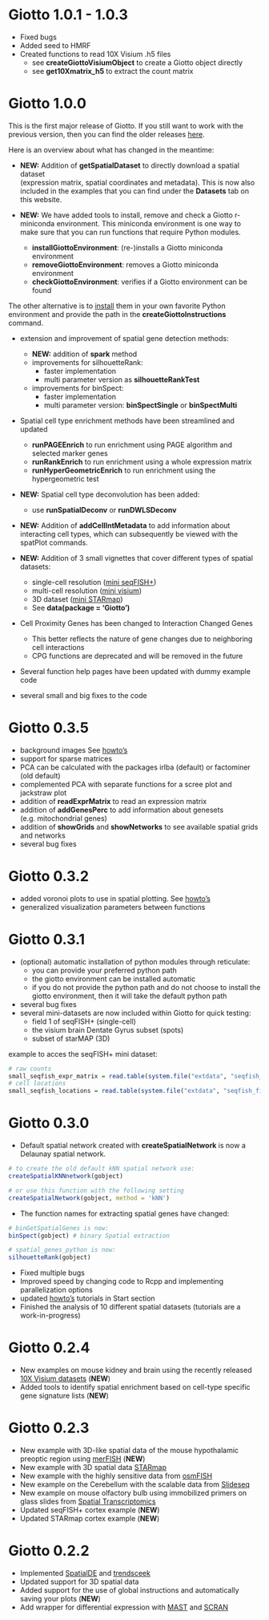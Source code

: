 
# Giotto 1.0.1 - 1.0.3

  - Fixed bugs
  - Added seed to HMRF
  - Created functions to read 10X Visium .h5 files
      - see **createGiottoVisiumObject** to create a Giotto object
        directly  
      - see **get10Xmatrix\_h5** to extract the count matrix

# Giotto 1.0.0

This is the first major release of Giotto. If you still want to work
with the previous version, then you can find the older releases
[here](https://github.com/RubD/Giotto/tags).

Here is an overview about what has changed in the meantime:

  - **NEW:** Addition of **getSpatialDataset** to directly download a
    spatial dataset  
    (expression matrix, spatial coordinates and metadata). This is now
    also included in the examples that you can find under the
    **Datasets** tab on this website.

  - **NEW:** We have added tools to install, remove and check a Giotto
    r-miniconda environment. This miniconda environment is one way to
    make sure that you can run functions that require Python modules.
    
      - **installGiottoEnvironment**: (re-)installs a Giotto miniconda
        environment  
      - **removeGiottoEnvironment**: removes a Giotto miniconda
        environment  
      - **checkGiottoEnvironment**: verifies if a Giotto environment can
        be found

The other alternative is to
[install](https://rubd.github.io/Giotto_site/articles/installation_issues.html#python-manual-installation)
them in your own favorite Python environment and provide the path in the
**createGiottoInstructions** command.

  - extension and improvement of spatial gene detection methods:
    
      - **NEW:** addition of **spark** method  
      - improvements for silhouetteRank:
          - faster implementation  
          - multi parameter version as **silhouetteRankTest**
      - improvements for binSpect:
          - faster implementation  
          - multi parameter version: **binSpectSingle** or
            **binSpectMulti**

  - Spatial cell type enrichment methods have been streamlined and
    updated
    
      - **runPAGEEnrich** to run enrichment using PAGE algorithm and
        selected marker genes  
      - **runRankEnrich** to run enrichment using a whole expression
        matrix  
      - **runHyperGeometricEnrich** to run enrichment using the
        hypergeometric test

  - **NEW:** Spatial cell type deconvolution has been added:
    
      - use **runSpatialDeconv** or **runDWLSDeconv**

  - **NEW:** Addition of **addCellIntMetadata** to add information about
    interacting cell types, which can subsequently be viewed with the
    spatPlot commands.

  - **NEW:** Addition of 3 small vignettes that cover different types of
    spatial datasets:
    
      - single-cell resolution ([mini
        seqFISH+](../articles/mini_seqfish.html))
      - multi-cell resolution ([mini
        visium](../articles/mini_visium.html))  
      - 3D dataset ([mini STARmap](../articles/mini_starmap.html))
      - See **data(package = ‘Giotto’)**

  - Cell Proximity Genes has been changed to Interaction Changed Genes
    
      - This better reflects the nature of gene changes due to
        neighboring cell interactions
      - CPG functions are deprecated and will be removed in the future

  - Several function help pages have been updated with dummy example
    code  

  - several small and big fixes to the code

# Giotto 0.3.5

  - background images See [howto’s](../articles/howto_images.html)
  - support for sparse matrices  
  - PCA can be calculated with the packages irlba (default) or
    factominer (old default)
  - complemented PCA with separate functions for a scree plot and
    jackstraw plot
  - addition of **readExprMatrix** to read an expression matrix
  - addition of **addGenesPerc** to add information about genesets
    (e.g. mitochondrial genes)
  - addition of **showGrids** and **showNetworks** to see available
    spatial grids and networks
  - several bug fixes

# Giotto 0.3.2

  - added voronoi plots to use in spatial plotting. See
    [howto’s](../articles/howto_voronoi_plots.html)  
  - generalized visualization parameters between functions

# Giotto 0.3.1

  - (optional) automatic installation of python modules through
    reticulate:
      - you can provide your preferred python path
      - the giotto environment can be installed automatic
      - if you do not provide the python path and do not choose to
        install the giotto environment, then it will take the default
        python path  
  - several bug fixes
  - several mini-datasets are now included within Giotto for quick
    testing:
      - field 1 of seqFISH+ (single-cell)
      - the visium brain Dentate Gyrus subset (spots)
      - subset of starMAP (3D)

example to acces the seqFISH+ mini dataset:

``` r
# raw counts
small_seqfish_expr_matrix = read.table(system.file("extdata", "seqfish_field_expr.txt", package = 'Giotto'))
# cell locations
small_seqfish_locations = read.table(system.file("extdata", "seqfish_field_locs.txt", package = 'Giotto'))
```

# Giotto 0.3.0

  - Default spatial network created with **createSpatialNetwork** is now
    a Delaunay spatial network.

<!-- end list -->

``` r
# to create the old default kNN spatial network use:
createSpatialKNNnetwork(gobject)

# or use this function with the following setting
createSpatialNetwork(gobject, method = 'kNN')
```

  - The function names for extracting spatial genes have changed:

<!-- end list -->

``` r
# binGetSpatialGenes is now:
binSpect(gobject) # binary Spatial extraction

# spatial_genes_python is now:
silhouetteRank(gobject)
```

  - Fixed multiple bugs
  - Improved speed by changing code to Rcpp and implementing
    parallelization options
  - updated [howto’s](../articles/getting_started.html) tutorials in
    Start section
  - Finished the analysis of 10 different spatial datasets (tutorials
    are a work-in-progress)

# Giotto 0.2.4

  - New examples on mouse kidney and brain using the recently released
    [10X Visium
    datasets](https://www.10xgenomics.com/spatial-transcriptomics/)
    (**NEW**)
  - Added tools to identify spatial enrichment based on cell-type
    specific gene signature lists (**NEW**)

# Giotto 0.2.3

  - New example with 3D-like spatial data of the mouse hypothalamic
    preoptic region using
    [merFISH](https://science.sciencemag.org/content/362/6416/eaau5324)
    (**NEW**)  
  - New example with 3D spatial data
    [STARmap](https://science.sciencemag.org/content/361/6400/eaat5691)
  - New example with the highly sensitive data from
    [osmFISH](https://www.nature.com/articles/s41592-018-0175-z)
  - New example on the Cerebellum with the scalable data from
    [Slideseq](https://science.sciencemag.org/content/363/6434/1463)
  - New example on mouse olfactory bulb using immobilized primers on
    glass slides from [Spatial
    Transcriptomics](https://science.sciencemag.org/content/353/6294/78)
  - Updated seqFISH+ cortex example (**NEW**)
  - Updated STARmap cortex example (**NEW**)

# Giotto 0.2.2

  - Implemented [SpatialDE](https://github.com/Teichlab/SpatialDE) and
    [trendsceek](https://github.com/edsgard/trendsceek)
  - Updated support for 3D spatial data  
  - Added support for the use of global instructions and automatically
    saving your plots (**NEW**)
  - Add wrapper for differential expression with
    [MAST](https://github.com/RGLab/MAST) and
    [SCRAN](https://bioconductor.org/packages/release/bioc/html/scran.html)
